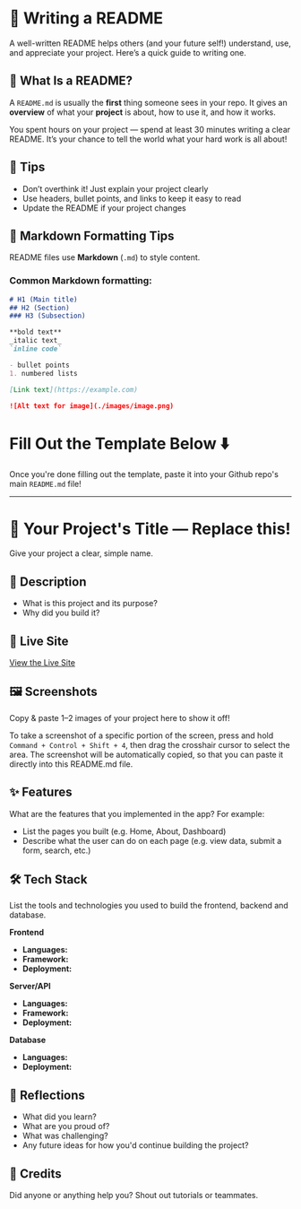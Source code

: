 # 📝 Writing a README

A well-written README helps others (and your future self!) understand, use, and appreciate your project. Here’s a quick guide to writing one.

## 📌 What Is a README?

A `README.md` is usually the **first** thing someone sees in your repo. It gives an **overview** of what your **project** is about, how to use it, and how it works.

You spent hours on your project — spend at least 30 minutes writing a clear README.
It’s your chance to tell the world what your hard work is all about!

## 🧹 Tips

- Don’t overthink it! Just explain your project clearly
- Use headers, bullet points, and links to keep it easy to read
- Update the README if your project changes

## 🎨 Markdown Formatting Tips

README files use **Markdown** (`.md`) to style content.

### Common Markdown formatting:

```markdown
# H1 (Main title)
## H2 (Section)
### H3 (Subsection)

**bold text**  
_italic text_  
`inline code`  

- bullet points
1. numbered lists

[Link text](https://example.com)

![Alt text for image](./images/image.png)
```

# Fill Out the Template Below ⬇️ 
Once you're done filling out the template, paste it into your Github repo's main `README.md` file! 

---

# 📝 Your Project's Title — Replace this!

Give your project a clear, simple name.

## 📌 Description

- What is this project and its purpose? 
- Why did you build it?

## 🚀 Live Site

[View the Live Site](https://your-project.netlify.app)

## 🖼️ Screenshots

Copy & paste 1–2 images of your project here to show it off! 

To take a screenshot of a specific portion of the screen, press and hold `Command + Control + Shift + 4`, then drag the crosshair cursor to select the area. The screenshot will be automatically copied, so that you can paste it directly into this README.md file. 

## ✨ Features

What are the features that you implemented in the app? 
For example:
- List the pages you built (e.g. Home, About, Dashboard)
- Describe what the user can do on each page (e.g. view data, submit a form, search, etc.)

## 🛠️ Tech Stack

List the tools and technologies you used to build the frontend, backend and database. 

**Frontend**

- **Languages:**
- **Framework:**
- **Deployment:**

**Server/API**

- **Languages:**
- **Framework:**
- **Deployment:**

**Database**

- **Languages:**
- **Deployment:**

## 💭 Reflections

- What did you learn?
- What are you proud of?
- What was challenging?
- Any future ideas for how you'd continue building the project?

## 🙌 Credits

Did anyone or anything help you? Shout out tutorials or teammates. 
